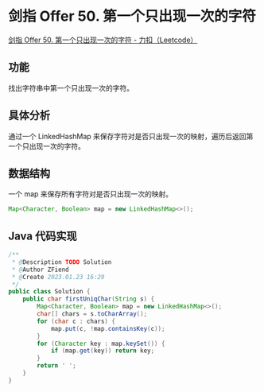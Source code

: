# 剑指 Offer 50. 第一个只出现一次的字符

[剑指 Offer 50. 第一个只出现一次的字符 - 力扣（Leetcode）](https://leetcode.cn/problems/di-yi-ge-zhi-chu-xian-yi-ci-de-zi-fu-lcof/description/)

## 功能

找出字符串中第一个只出现一次的字符。

## 具体分析

通过一个 LinkedHashMap 来保存字符对是否只出现一次的映射，遍历后返回第一个只出现一次的字符。

## 数据结构

一个 map 来保存所有字符对是否只出现一次的映射。

```java
Map<Character, Boolean> map = new LinkedHashMap<>();
```

## Java 代码实现

```java
/**
 * @Description TODO Solution
 * @Author ZFiend
 * @Create 2023.01.23 16:29
 */
public class Solution {
    public char firstUniqChar(String s) {
        Map<Character, Boolean> map = new LinkedHashMap<>();
        char[] chars = s.toCharArray();
        for (char c : chars) {
            map.put(c, !map.containsKey(c));
        }
        for (Character key : map.keySet()) {
            if (map.get(key)) return key;
        }
        return ' ';
    }
}
```
